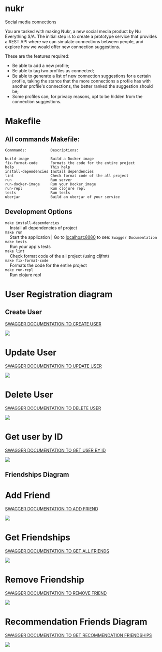 # nukr

Social media connections

You are tasked with making Nukr, a new social media product by Nu Everything S/A. The initial step is to create a prototype service that provides a REST API where we can simulate connections between people, and explore how we would offer new connection suggestions.

These are the features required:
- Be able to add a new profile;
- Be able to tag two profiles as connected;
- Be able to generate a list of new connection suggestions for a certain profile, taking the stance that the more connections a profile has with another profile's connections, the better ranked the suggestion should be;
- Some profiles can, for privacy reasons, opt to be hidden from the connection suggestions.

# Makefile
## All commands Makefile:
```
Commmands:           Descriptions:

build-image          Build a Docker image
fix-format-code      Formats the code for the entire project
help                 This help
install-dependencies Install dependencies
lint                 Check format code of the all project
run                  Run server
run-docker-image     Run your Docker image
run-repl             Run clojure repl
tests                Run tests
uberjar              Build an uberjar of your service
```

## Development Options
`make install-dependencies`<br/>
&nbsp;&nbsp;&nbsp;&nbsp;Install all dependencies of project<br/>
`make run`<br/>
&nbsp;&nbsp;&nbsp;&nbsp;Start the application | Go to [localhost:8080](http://localhost:8080/) to see: `Swagger Documentation`<br/>
`make tests`<br/>
&nbsp;&nbsp;&nbsp;&nbsp;Run your app's tests<br/>
`make lint`<br/>
&nbsp;&nbsp;&nbsp;&nbsp;Check format code of the all project (using cljfmt)<br/>
`make fix-format-code`<br/>
&nbsp;&nbsp;&nbsp;&nbsp;Formats the code for the entire project<br/>
`make run-repl`<br/>
&nbsp;&nbsp;&nbsp;&nbsp;Run clojure repl<br/>


# User Registration diagram

## Create User

[SWAGGER DOCUMENTATION TO CREATE USER](https://nukr-gilmar.herokuapp.com/index.html#!/users/create_user)

![](https://www.websequencediagrams.com/cgi-bin/cdraw?lz=dGl0bGUgQ3JlYXRlIFVzZXIgUHJvZmlsZQoKbm90ZSBvdmVyIGFwaSxjb250cm9sbGVyOiBSZXF1ZXN0IGMAMQZ1c2VyIHdpdGggYm9keSByABgGCmFwaS0-ACsMUE9TVCB0bwArDAoATQotPmRiOiBWZXJpZnkgaWYAUAZleGl0IGJ5IGVtYWlsCmFsdABnBm5vdCBleGlzdHMKICAgIGRiAFsOUmV0dXJucyBuaWwKZWxzAIEbBwAOIwCBDgVlbmQAURkAgSMMYXBpAGEKMjAxAIIIB2QAPwcAZBQAJhlFeGNlcHRpb24Agn4GAIFVB2VuZAoKCgoKCgABBQo&s=roundgreen)

# Update User

[SWAGGER DOCUMENTATION TO UPDATE USER](https://nukr-gilmar.herokuapp.com/index.html#!/users/update_user)

![](https://www.websequencediagrams.com/cgi-bin/cdraw?lz=dGl0bGUgVXBkYXRlIHVzZXIKCmFwaS0-Y29udHJvbGxlcjogUFVUABYMIGJ5IElECgAYCi0-ZGI6ABUNYXQgREIKZGIAOg5SZXR1cm4APgZ1AG0FZAA5DQAZCVN0YXR1cyBjb2RlIDIwMCAtIFUAKAw&s=roundgreen)

# Delete User

[SWAGGER DOCUMENTATION TO DELETE USER](https://nukr-gilmar.herokuapp.com/index.html#!/users/delete_user)

![](https://www.websequencediagrams.com/cgi-bin/cdraw?lz=dGl0bGUgRGVsZXRlIHVzZXIKCmFwaS0-ZGI6IExvYWQgYWxsABIGYWx0IFVzZXIgbm90IGV4aXN0cwogICAgYXBpOiBSZXR1cm4gNDA0ABoKZm91bmQKZWxzZQAyBgAmDgBdBgBtDCAgICBkYi0ASwUAZAVyZW1vdmVkAFURMgBeCAAZCGVuZAo&s=roundgreen)

# Get user by ID

[SWAGGER DOCUMENTATION TO GET USER BY ID](https://nukr-gilmar.herokuapp.com/index.html#!/users/get_user)

![](https://www.websequencediagrams.com/cgi-bin/cdraw?lz=dGl0bGUgRGVsZXRlIHVzZXIKCmFwaS0-ZGI6IExvYWQgYWxsABIGYWx0IFVzZXIgbm90IGV4aXN0cwogICAgZGItPmFwaTogUmV0dXJuIDQwNAAeCmZvdW5kCmVsc2UANgYALQsAXglHZXQAdAYAOhRVABEIAIERBQAKECAtIFN0YXR1cyAyMDEKZW5kCg&s=roundgreen)

## Friendships Diagram

# Add Friend

[SWAGGER DOCUMENTATION TO ADD FRIEND](https://nukr-gilmar.herokuapp.com/index.html#!/users/add_friend)

![](https://www.websequencediagrams.com/cgi-bin/cdraw?lz=dGl0bGUgR2V0IGZyaWVuZHMgYnkgdXNlciBJRAoKYXBpLT5jb250cm9sbGVyOiBWZXJpZnkAJQcgZXhpc3QALQVpZAoAHQotPmRiAA4dYWx0IEYANwwKICAgIGRiAF4OUmV0dXJuAIEIBQAbBQBREEFkZACBLQhoaXAAJxwAFw8AgR4MYXBpAGEJAIENBnNoaXAgLSBTdGF0dXMgMjAxCmVsc2UAgSgIbm90AIERI25pbABNHQBWBzQwNABMDGZvdW5kCmVuZACCCgUK&s=roundgreen)

# Get Friendships

[SWAGGER DOCUMENTATION TO GET ALL FRIENDS](https://nukr-gilmar.herokuapp.com/index.html#!/users/all_friends)

![](https://www.websequencediagrams.com/cgi-bin/cdraw?lz=dGl0bGUgR2V0IEZyaWVuZHNoaXAgYnkgdXNlciBpZAoKYXBpLT5jb250cm9sbGVyOgAnBWYAFxUAHAotPmRiAA4cZGIARg5SZXR1cm4ATAtzAEAYYXBpABoVLSBTdGF0dXMgMjAwCg&s=roundgreen)

# Remove Friendship

[SWAGGER DOCUMENTATION TO REMOVE FRIEND](https://nukr-gilmar.herokuapp.com/index.html#!/users/remove_friend)

![](https://www.websequencediagrams.com/cgi-bin/cdraw?lz=dGl0bGUgUmVtb3ZlIEZyaWVuZHNoaXAgYnkgdXNlciBpZAoKYXBpLT5jb250cm9sbGVyOgAnCGYAGhUAHwotPmRiAA4fZGIAShB0dXJuAE8LcyB3aXRoIG91dACBCAggc2VsZWN0ZQBcDmFwaQAQLiAtIFN0YXR1cyAyMDQK&s=roundgreen)

# Recommendation Friends Diagram

[SWAGGER DOCUMENTATION TO GET RECOMMENDATION FRIENDSHIPS](https://nukr-gilmar.herokuapp.com/index.html#!/users/recommendations)

![](https://www.websequencediagrams.com/cgi-bin/cdraw?lz=dGl0bGUgRnJpZW5kcyBSZWNvbW1lbmRhdGlvbgoKYXBpLT5jb250cm9sbGVyOiBHZXQgZgAoBSByAB8NIGJ5IHVzZXItaWQKACcKLT5sb2dpYwARJwAnBQAmDQBWDnMgYWNjb3JkaW5nIHRvIHRoZQBuBSdzAIEMB3MAOggAgSYMUmV0dXJuABoIAIEnDwCBHg1hcGkAEB8gLSBTdGF0dXMgMjAwCg&s=roundgreen)